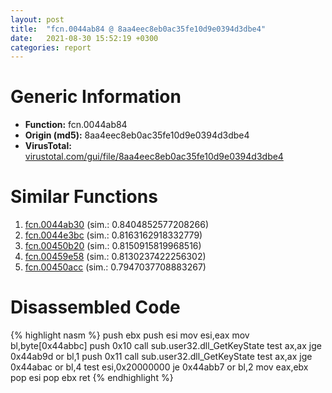 ```yaml
---
layout: post
title:  "fcn.0044ab84 @ 8aa4eec8eb0ac35fe10d9e0394d3dbe4"
date:   2021-08-30 15:52:19 +0300
categories: report
---
```


# Generic Information
- **Function:** fcn.0044ab84
- **Origin (md5):** 8aa4eec8eb0ac35fe10d9e0394d3dbe4
- **VirusTotal:** [virustotal.com/gui/file/8aa4eec8eb0ac35fe10d9e0394d3dbe4][virustotal_ref]



# Similar Functions

1. [fcn.0044ab30][similar_1_ref] (sim.: 0.8404852577208266)
2. [fcn.0044e3bc][similar_2_ref] (sim.: 0.8163162918332779)
3. [fcn.00450b20][similar_3_ref] (sim.: 0.8150915819968516)
4. [fcn.00459e58][similar_4_ref] (sim.: 0.8130237422256302)
5. [fcn.00450acc][similar_5_ref] (sim.: 0.7947037708883267)


# Disassembled Code

{% highlight nasm %}
push ebx
push esi
mov esi,eax
mov bl,byte[0x44abbc]
push 0x10
call sub.user32.dll_GetKeyState
test ax,ax
jge 0x44ab9d
or bl,1
push 0x11
call sub.user32.dll_GetKeyState
test ax,ax
jge 0x44abac
or bl,4
test esi,0x20000000
je 0x44abb7
or bl,2
mov eax,ebx
pop esi
pop ebx
ret 
{% endhighlight %}


[similar_1_ref]: /report/fcn.0044ab30@8aa4eec8eb0ac35fe10d9e0394d3dbe4
[similar_2_ref]: /report/fcn.0044e3bc@2ba145d6678d721baeb8d825fab7c600
[similar_3_ref]: /report/fcn.00450b20@27f3ad32e2eddc62e5434f19748fa0be
[similar_4_ref]: /report/fcn.00459e58@6635b2bf1f4673ef3a7d242a02608d58
[similar_5_ref]: /report/fcn.00450acc@27f3ad32e2eddc62e5434f19748fa0be
[virustotal_ref]: https://www.virustotal.com/gui/file/8aa4eec8eb0ac35fe10d9e0394d3dbe4